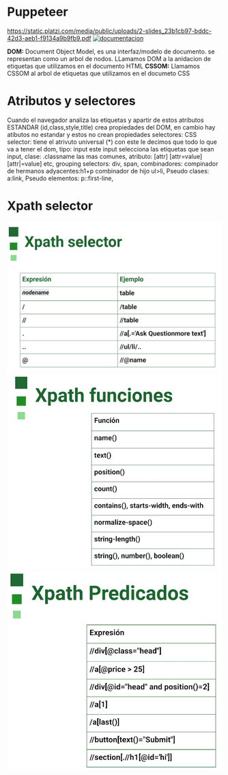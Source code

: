 # Puppeteer
https://static.platzi.com/media/public/uploads/2-slides_23b1cb97-bddc-42d3-aeb1-f9134a9b9fb9.pdf
[![documentacion](https://img.shields.io/badge/my_portfolio-000?style=for-the-badge&logo=ko-fi&logoColor=white)](https://static.platzi.com/media/public/uploads/2-slides_23b1cb97-bddc-42d3-aeb1-f9134a9b9fb9.pdf)

**DOM:** Document Object Model, es una interfaz/modelo de documento. se representan como un arbol de nodos. LLamamos DOM a la anidacion de etiquetas que utilizamos en el documento HTML
**CSSOM:** Llamamos CSSOM al arbol de etiquetas que utilizamos en el documeto CSS

# Atributos y selectores
Cuando el navegador analiza las etiquetas y apartir de estos atributos ESTANDAR (id,class,style,title) crea propiedades del DOM, en cambio hay atibutos no estandar y estos no crean propiedades
selectores: CSS selector: tiene el atrivuto universal (*) con este le decimos que todo lo que va a tener el dom, tipo: input este input selecciona las etiquetas que sean input, clase: .classname las mas comunes, atributo: [attr] [attr=value] [attr|=value] etc, grouping selectors: div, span, combinadores: compinador de hermanos adyacentes:h1+p combinador de hijo ul>li, Pseudo clases: a:link, Pseudo elementos: p::first-line,

# Xpath selector
![App Screenshot](Xpath%20selector.png)
![App Screenshot](xpath%20funciones.png)
![App Screenshot](xpath%20predicados.png)